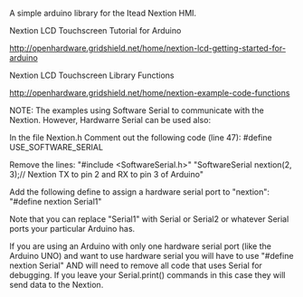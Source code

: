 A simple arduino library for the Itead Nextion HMI.

Nextion LCD Touchscreen Tutorial for Arduino

http://openhardware.gridshield.net/home/nextion-lcd-getting-started-for-arduino

Nextion LCD Touchscreen Library Functions

http://openhardware.gridshield.net/home/nextion-example-code-functions

NOTE: The examples using Software Serial to communicate with the Nextion.
However, Hardwarre Serial can be used also:

In the file Nextion.h
Comment out the following code (line 47): #define USE_SOFTWARE_SERIAL

Remove the lines:
"#include <SoftwareSerial.h>"
"SoftwareSerial nextion(2, 3);// Nextion TX to pin 2 and RX to pin 3 of Arduino"

Add the following define to assign a hardware serial port to "nextion":
"#define nextion Serial1"

Note that you can replace "Serial1" with Serial or Serial2 or whatever Serial ports your particular Arduino has.

If you are using an Arduino with only one hardware serial port (like the Arduino UNO) and want to use hardware serial you will have to use "#define nextion Serial" AND will need to remove all code that uses Serial for debugging. If you leave your Serial.print() commands in this case they will send data to the Nextion.
